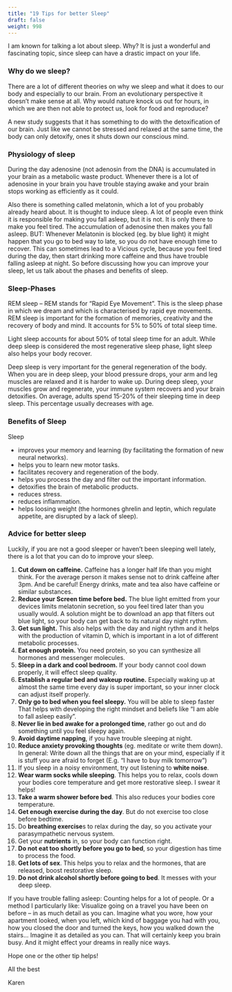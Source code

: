 ```yaml
---
title: "19 Tips for better Sleep"
draft: false
weight: 998
---
```


I am known for talking a lot about sleep. Why? It is just a wonderful and fascinating topic, since sleep can have a drastic impact on your life.

### Why do we sleep?
There are a lot of different theories on why we sleep and what it does to our body and especially to our brain. From an evolutionary perspective it doesn’t make sense at all. Why would nature knock us out for hours, in which we are then not able to protect us, look for food and reproduce?

A new study suggests that it has something to do with the detoxification of our brain. Just like we cannot be stressed and relaxed at the same time, the body can only detoxify, ones it shuts down our conscious mind.

### Physiology of sleep
During the day adenosine (not adenosin from the DNA) is accumulated in your brain as a metabolic waste product. Whenever there is a lot of adenosine in your brain you have trouble staying awake and your brain stops working as efficiently as it could.

Also there is something called melatonin, which a lot of you probably already heard about. It is thought to induce sleep. A lot of people even think it is responsible for making you fall asleep, but it is not. It is only there to make you feel tired. The accumulation of adenosine then makes you fall asleep. BUT: Whenever Melatonin is blocked (eg. by blue light) it might happen that you go to bed way to late, so you do not have enough time to recover. This can sometimes lead to a Vicious cycle, because you feel tired during the day, then start drinking more caffeine and thus have trouble falling asleep at night. So before discussing how you can improve your sleep, let us talk about the phases and benefits of sleep.

### Sleep-Phases
REM sleep – REM stands for “Rapid Eye Movement”. This is the sleep phase in which we dream and which is characterised by rapid eye movements. REM sleep is important for the formation of memories, creativity and the recovery of body and mind. It accounts for 5% to 50% of total sleep time.

Light sleep accounts for about 50% of total sleep time for an adult. While deep sleep is considered the most regenerative sleep phase, light sleep also helps your body recover.

Deep sleep is very important for the general regeneration of the body. When you are in deep sleep, your blood pressure drops, your arm and leg muscles are relaxed and it is harder to wake up. During deep sleep, your muscles grow and regenerate, your immune system recovers and your brain detoxifies. On average, adults spend 15-20% of their sleeping time in deep sleep. This percentage usually decreases with age.

### Benefits of Sleep
Sleep
- improves your memory and learning (by facilitating the formation of new neural networks).
- helps you to learn new motor tasks.
- facilitates recovery and regeneration of the body.
- helps you process the day and filter out the important information.
- detoxifies the brain of metabolic products.
- reduces stress.
- reduces inflammation.
- helps loosing weight (the hormones ghrelin and leptin, which regulate appetite, are disrupted by a lack of sleep).

### Advice for better sleep
Luckily, if you are not a good sleeper or haven’t been sleeping well lately, there is a lot that you can do to improve your sleep.

1. **Cut down on caffeine.** Caffeine has a longer half life than you might think. For the average person it makes sense not to drink caffeine after 3pm. And be careful! Energy drinks, mate and tea also have caffeine or similar substances.
2. **Reduce your Screen time before bed.** The blue light emitted from your devices limits melatonin secretion, so you feel tired later than you usually would. A solution might be to download an app that filters out blue light, so your body can get back to its natural day night rythm.
3. **Get sun light.** This also helps with the day and night rythm and it helps with the production of vitamin D, which is important in a lot of different metabolic processes.
4. **Eat enough protein.** You need protein, so you can synthesize all hormones and messenger molecules.
5. **Sleep in a dark and cool bedroom.** If your body cannot cool down properly, it will effect sleep quality.
6. **Establish a regular bed and wakeup routine.** Especially waking up at almost the same time every day is super important, so your inner clock can adjust itself properly.
7. **Only go to bed when you feel sleepy.** You will be able to sleep faster That helps with developing the right mindset and beliefs like “I am able to fall asleep easily”.
8. **Never lie in bed awake for a prolonged time**, rather go out and do something until you feel sleepy again.
9. **Avoid daytime napping**, if you have trouble sleeping at night.
10. **Reduce anxiety provoking thoughts** (eg. meditate or write them down). In general: Write down all the things that are on your mind, especially if it is stuff you are afraid to forget (E.g. “I have to buy milk tomorrow”)
11. If you sleep in a noisy environment, try out listening to **white noise**.
12. **Wear warm socks while sleeping**. This helps you to relax, cools down your bodies core temperature and get more restorative sleep. I swear it helps!
13. **Take a warm shower before bed**. This also reduces your bodies core temperature.
14. **Get enough exercise during the day**. But do not exercise too close before bedtime.
15. Do **breathing exercise**s to relax during the day, so you activate your parasympathetic nervous system.
16. Get your **nutrients** in, so your body can function right.
17. **Do not eat too shortly before you go to bed**, so your digestion has time to process the food.
18. **Get lots of sex**. This helps you to relax and the hormones, that are released, boost restorative sleep.
19. **Do not drink alcohol shortly before going to bed**. It messes with your deep sleep.

If you have trouble falling asleep: Counting helps for a lot of people. Or a method I particularly like: Visualize going on a travel you have been on before – in as much detail as you can. Imagine what you wore, how your apartment looked, when you left, which kind of baggage you had with you, how you closed the door and turned the keys, how you walked down the stairs… Imagine it as detailed as you can. That will certainly keep you brain busy. And it might effect your dreams in really nice ways.

Hope one or the other tip helps!

All the best

Karen

